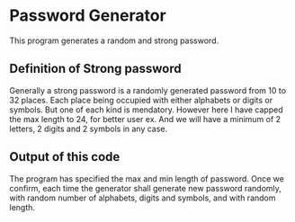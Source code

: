 # Password Generator
This program generates a random and strong password. 

## Definition of Strong password
Generally a strong password is a randomly generated password from 10 to 32 places.
Each place being occupied with either alphabets or digits or symbols.
But one of each kind is mendatory.
However here I have capped the max length to 24, for better user ex.
And we will have a minimum of 2 letters, 2 digits and 2 symbols in any case.

## Output of this code
The program has specified the max and min length of password. Once we confirm, each time the generator shall
generate new password randomly, with random number of alphabets, digits and symbols, and with random length.


